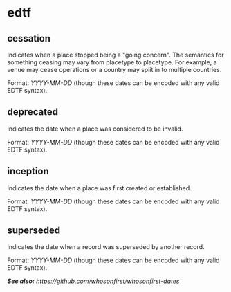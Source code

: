 # edtf

## cessation

Indicates when a place stopped being a "going concern". The semantics for something ceasing may vary from placetype to placetype. For example, a venue may cease operations or a country may split in to multiple countries.

Format: _YYYY-MM-DD_ (though these dates can be encoded with any valid EDTF syntax).

## deprecated

Indicates the date when a place was considered to be invalid.

Format: _YYYY-MM-DD_ (though these dates can be encoded with any valid EDTF syntax).

## inception

Indicates the date when a place was first created or established.

Format: _YYYY-MM-DD_ (though these dates can be encoded with any valid EDTF syntax).

## superseded

Indicates the date when a record was superseded by another record.

Format: _YYYY-MM-DD_ (though these dates can be encoded with any valid EDTF syntax).

_**See also:** https://github.com/whosonfirst/whosonfirst-dates_
